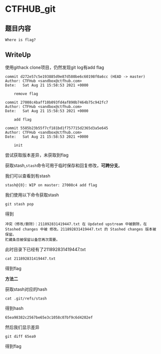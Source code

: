# CTFHUB_git

## 题目内容

```
Where is flag?
```

## WriteUp
使用githack clone项目，仍然发现git log有add flag

```
commit d272e57c5e193885d9e87d580be6c60198f0a6cc (HEAD -> master)
Author: CTFHub <sandbox@ctfhub.com>
Date:   Sat Aug 21 15:58:53 2021 +0000

    remove flag

commit 27008c4baff10b093fd4af890b7464b75c942fc7
Author: CTFHub <sandbox@ctfhub.com>
Date:   Sat Aug 21 15:58:53 2021 +0000

    add flag

commit 5585b23b55f7cf181bd1f757715d2365d3a5e645
Author: CTFHub <sandbox@ctfhub.com>
Date:   Sat Aug 21 15:58:53 2021 +0000

    init
```

尝试获取版本差异，未获取到flag

获取stash,`stash`命令可用于临时保存和回复修改，**可跨分支**。

我们可以查看到有stash

```
stash@{0}: WIP on master: 27008c4 add flag
```

我们使用以下命令获取stash

```
git stash pop
```

得到

```
冲突（修改/删除）：211892831419447.txt 在 Updated upstream 中被删除，在 Stashed changes 中被 修改。211892831419447.txt 的 Stashed changes 版本被保留。
贮藏条目被保留以备您再次需要。
```

此时目录下已经有了211892831419447.txt

```
cat 211892831419447.txt
```

得到flag

**方法二**

获取stash对应的hash

```
cat .git/refs/stash
```

得到hash

```
65ea98382c2567be65e3c1058c07bf9c6d4202ef
```

然后我们显示差异

```
git diff 65ea9
```

得到flag
